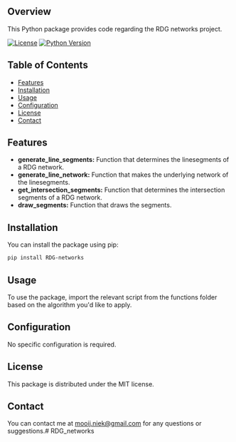 ## Overview

This Python package provides code regarding the RDG networks project.

[![License](https://img.shields.io/badge/license-MIT-blue.svg)](https://opensource.org/licenses/MIT)
[![Python Version](https://img.shields.io/badge/python-3.6%2B-blue.svg)](https://www.python.org/downloads/)

## Table of Contents

- [Features](#features)
- [Installation](#installation)
- [Usage](#usage)
- [Configuration](#configuration)
- [License](#license)
- [Contact](#contact)

## Features

- **generate_line_segments:** Function that determines the linesegments of a RDG network.
- **generate_line_network:** Function that makes the underlying network of the linesegments.
- **get_intersection_segments:** Function that determines the intersection segments of a RDG network.
- **draw_segments:** Function that draws the segments.


## Installation
You can install the package using pip:

```bash
pip install RDG-networks
```

## Usage
To use the package, import the relevant script from the functions folder based on the algorithm you'd like to apply.

## Configuration
No specific configuration is required.

## License
This package is distributed under the MIT license.

## Contact
You can contact me at mooij.niek@gmail.com for any questions or suggestions.# RDG_networks
